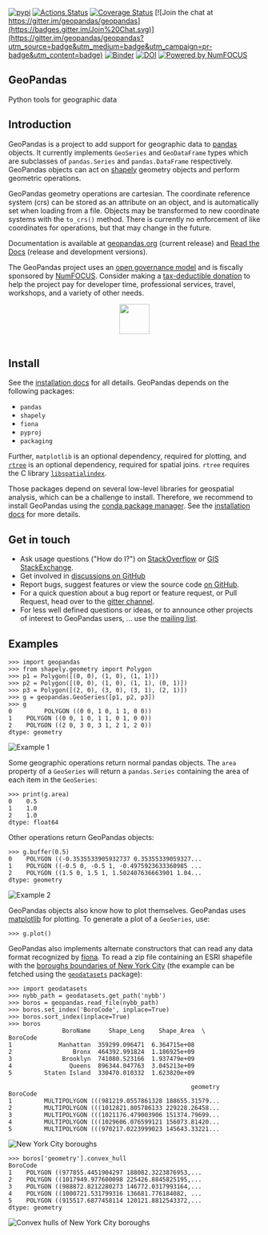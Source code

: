 [![pypi](https://img.shields.io/pypi/v/geopandas.svg)](https://pypi.python.org/pypi/geopandas/)
[![Actions Status](https://github.com/geopandas/geopandas/workflows/Tests/badge.svg)](https://github.com/geopandas/geopandas/actions?query=workflow%3ATests)
[![Coverage Status](https://codecov.io/gh/geopandas/geopandas/branch/main/graph/badge.svg)](https://codecov.io/gh/geopandas/geopandas)
[![Join the chat at https://gitter.im/geopandas/geopandas](https://badges.gitter.im/Join%20Chat.svg)](https://gitter.im/geopandas/geopandas?utm_source=badge&utm_medium=badge&utm_campaign=pr-badge&utm_content=badge)
[![Binder](https://mybinder.org/badge.svg)](https://mybinder.org/v2/gh/geopandas/geopandas/main)
[![DOI](https://zenodo.org/badge/11002815.svg)](https://zenodo.org/badge/latestdoi/11002815)
[![Powered by NumFOCUS](https://img.shields.io/badge/powered%20by-NumFOCUS-orange.svg?style=flat&colorA=E1523D&colorB=007D8A)](https://numfocus.org)

GeoPandas
---------

Python tools for geographic data

Introduction
------------

GeoPandas is a project to add support for geographic data to
[pandas](http://pandas.pydata.org) objects.  It currently implements
`GeoSeries` and `GeoDataFrame` types which are subclasses of
`pandas.Series` and `pandas.DataFrame` respectively.  GeoPandas
objects can act on [shapely](http://shapely.readthedocs.io/en/latest/)
geometry objects and perform geometric operations.

GeoPandas geometry operations are cartesian.  The coordinate reference
system (crs) can be stored as an attribute on an object, and is
automatically set when loading from a file.  Objects may be
transformed to new coordinate systems with the `to_crs()` method.
There is currently no enforcement of like coordinates for operations,
but that may change in the future.

Documentation is available at [geopandas.org](http://geopandas.org)
(current release) and
[Read the Docs](http://geopandas.readthedocs.io/en/latest/)
(release and development versions).

[//]: # (numfocus-fiscal-sponsor-attribution)

The GeoPandas project uses an [open governance model](https://github.com/geopandas/governance/blob/main/Governance.md)
and is fiscally sponsored by [NumFOCUS](https://numfocus.org/). Consider making
a [tax-deductible donation](https://numfocus.org/donate-for-geopandas) to help the project
pay for developer time, professional services, travel, workshops, and a variety of other needs.

<div align="center">
  <a href="https://numfocus.org/project/geopandas">
    <img height="60px"
         src="https://raw.githubusercontent.com/numfocus/templates/master/images/numfocus-logo.png"
         align="center">
  </a>
</div>
<br>

Install
--------

See the [installation docs](https://geopandas.readthedocs.io/en/latest/install.html)
for all details. GeoPandas depends on the following packages:

- ``pandas``
- ``shapely``
- ``fiona``
- ``pyproj``
- ``packaging``

Further, ``matplotlib`` is an optional dependency, required
for plotting, and [``rtree``](https://github.com/Toblerity/rtree) is an optional
dependency, required for spatial joins. ``rtree`` requires the C library [``libspatialindex``](https://github.com/libspatialindex/libspatialindex).

Those packages depend on several low-level libraries for geospatial analysis, which can be a challenge to install. Therefore, we recommend to install GeoPandas using the [conda package manager](https://conda.io/en/latest/). See the [installation docs](https://geopandas.readthedocs.io/en/latest/install.html) for more details.

Get in touch
------------

- Ask usage questions ("How do I?") on [StackOverflow](https://stackoverflow.com/questions/tagged/geopandas) or [GIS StackExchange](https://gis.stackexchange.com/questions/tagged/geopandas).
- Get involved in [discussions on GitHub](https://github.com/geopandas/geopandas/discussions)
- Report bugs, suggest features or view the source code [on GitHub](https://github.com/geopandas/geopandas).
- For a quick question about a bug report or feature request, or Pull Request, head over to the [gitter channel](https://gitter.im/geopandas/geopandas).
- For less well defined questions or ideas, or to announce other projects of interest to GeoPandas users, ... use the [mailing list](https://groups.google.com/forum/#!forum/geopandas).

Examples
--------

    >>> import geopandas
    >>> from shapely.geometry import Polygon
    >>> p1 = Polygon([(0, 0), (1, 0), (1, 1)])
    >>> p2 = Polygon([(0, 0), (1, 0), (1, 1), (0, 1)])
    >>> p3 = Polygon([(2, 0), (3, 0), (3, 1), (2, 1)])
    >>> g = geopandas.GeoSeries([p1, p2, p3])
    >>> g
    0         POLYGON ((0 0, 1 0, 1 1, 0 0))
    1    POLYGON ((0 0, 1 0, 1 1, 0 1, 0 0))
    2    POLYGON ((2 0, 3 0, 3 1, 2 1, 2 0))
    dtype: geometry

![Example 1](doc/source/gallery/test.png)

Some geographic operations return normal pandas objects.  The `area` property of a `GeoSeries` will return a `pandas.Series` containing the area of each item in the `GeoSeries`:

    >>> print(g.area)
    0    0.5
    1    1.0
    2    1.0
    dtype: float64

Other operations return GeoPandas objects:

    >>> g.buffer(0.5)
    0    POLYGON ((-0.3535533905932737 0.35355339059327...
    1    POLYGON ((-0.5 0, -0.5 1, -0.4975923633360985 ...
    2    POLYGON ((1.5 0, 1.5 1, 1.502407636663901 1.04...
    dtype: geometry

![Example 2](doc/source/gallery/test_buffer.png)

GeoPandas objects also know how to plot themselves. GeoPandas uses
[matplotlib](http://matplotlib.org) for plotting. To generate a plot of a
`GeoSeries`, use:

    >>> g.plot()

GeoPandas also implements alternate constructors that can read any data format recognized by [fiona](http://fiona.readthedocs.io/en/latest/). To read a zip file containing an ESRI shapefile with the [boroughs boundaries of New York City](https://data.cityofnewyork.us/City-Government/Borough-Boundaries/tqmj-j8zm) (the example can be fetched using the [`geodatasets`](https://geodatasets.readthedocs.io/en/latest/) package):

    >>> import geodatasets
    >>> nybb_path = geodatasets.get_path('nybb')
    >>> boros = geopandas.read_file(nybb_path)
    >>> boros.set_index('BoroCode', inplace=True)
    >>> boros.sort_index(inplace=True)
    >>> boros
                   BoroName     Shape_Leng    Shape_Area  \
    BoroCode
    1             Manhattan  359299.096471  6.364715e+08
    2                 Bronx  464392.991824  1.186925e+09
    3              Brooklyn  741080.523166  1.937479e+09
    4                Queens  896344.047763  3.045213e+09
    5         Staten Island  330470.010332  1.623820e+09

                                                       geometry
    BoroCode
    1         MULTIPOLYGON (((981219.0557861328 188655.31579...
    2         MULTIPOLYGON (((1012821.805786133 229228.26458...
    3         MULTIPOLYGON (((1021176.479003906 151374.79699...
    4         MULTIPOLYGON (((1029606.076599121 156073.81420...
    5         MULTIPOLYGON (((970217.0223999023 145643.33221...

![New York City boroughs](doc/source/gallery/nyc.png)

    >>> boros['geometry'].convex_hull
    BoroCode
    1    POLYGON ((977855.4451904297 188082.3223876953,...
    2    POLYGON ((1017949.977600098 225426.8845825195,...
    3    POLYGON ((988872.8212280273 146772.0317993164,...
    4    POLYGON ((1000721.531799316 136681.776184082, ...
    5    POLYGON ((915517.6877458114 120121.8812543372,...
    dtype: geometry

![Convex hulls of New York City boroughs](doc/source/gallery/nyc_hull.png)
